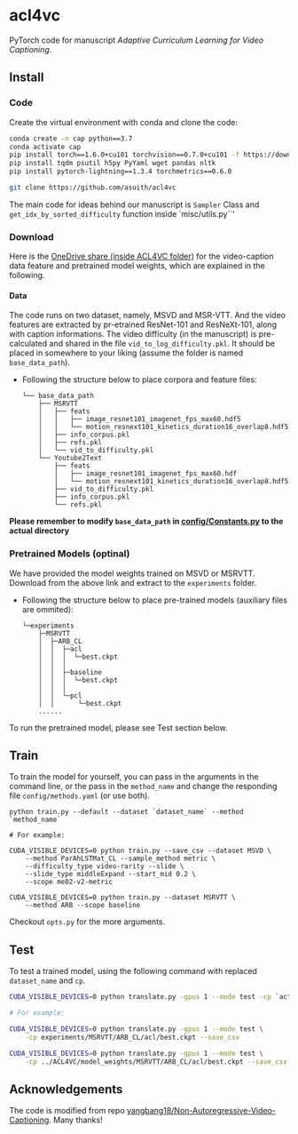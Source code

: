 # acl4vc

PyTorch code for manuscript *Adaptive Curriculum Learning for Video Captioning*.

## Install

### Code

Create the virtual environment with conda and clone the code:

```bash
conda create -n cap python==3.7
conda activate cap
pip install torch==1.6.0+cu101 torchvision==0.7.0+cu101 -f https://download.pytorch.org/whl/torch_stable.html
pip install tqdm psutil h5py PyYaml wget pandas nltk
pip install pytorch-lightning==1.3.4 torchmetrics==0.6.0

git clone https://github.com/asuith/acl4vc
```

The main code for ideas behind our manuscript is `Sampler` Class and `get_idx_by_sorted_difficulty` function inside `misc/utils.py``' 
### Download

Here is the [OneDrive share (inside ACL4VC folder)](https://1drv.ms/u/s!ApDoTkmqHk3FiI1vaODLLO_v4nGwlQ?e=8euyfv) for the video-caption data feature and pretrained model weights, which are explained in the following.

#### Data

The code runs on two dataset, namely, MSVD and MSR-VTT. And the video features are extracted by pr-etrained ResNet-101 and ResNeXt-101, along with caption informations. 
The video difficulty (in the manuscript) is pre-calculated and shared in the file `vid_to_log_difficulty.pkl`.
It should be placed in somewhere to your liking (assume the folder is named `base_data_path`).

* Following the structure below to place corpora and feature files:
    ```
    └── base_data_path
        ├── MSRVTT
        │   ├── feats
        │   │   ├── image_resnet101_imagenet_fps_max60.hdf5
        │   │   └── motion_resnext101_kinetics_duration16_overlap8.hdf5
        │   ├── info_corpus.pkl
        │   ├── refs.pkl
        │   └── vid_to_difficulty.pkl
        └── Youtube2Text
            ├── feats
            │   ├── image_resnet101_imagenet_fps_max60.hdf
            │   └── motion_resnext101_kinetics_duration16_overlap8.hdf5
            ├── vid_to_difficulty.pkl
            ├── info_corpus.pkl
            └── refs.pkl
    ```
**Please remember to modify `base_data_path` in [config/Constants.py](config/Constants.py) to the actual directory**


### Pretrained Models (optinal)

We have provided the model weights trained on MSVD or MSRVTT. Download from the above link and extract to the `experiments` folder.

* Following the structure below to place pre-trained models (auxiliary files are ommited):
    ```
    └─experiments
        ├─MSRVTT
        │  ├─ARB_CL
        │  │  ├─acl
        │  │  │  └─best.ckpt
        │  │  │
        │  │  ├─baseline
        │  │  │  └─best.ckpt
        │  │  │
        │  │  └─pcl
        │  │      └─best.ckpt
        ......
    ```

To run the pretrained model, please see Test section below.


## Train

To train the model for yourself, you can pass in the arguments in the command line, or the pass in the `method_name` and change the responding file `config/methods.yaml` (or use both).

```
python train.py --default --dataset `dataset_name` --method `method_name`

# For example:

CUDA_VISIBLE_DEVICES=0 python train.py --save_csv --dataset MSVD \
    --method ParAhLSTMat_CL --sample_method metric \
    --difficulty_type video-rarity --slide \
    --slide_type middleExpand --start_mid 0.2 \
    --scope me02-v2-metric

CUDA_VISIBLE_DEVICES=0 python train.py --dataset MSRVTT \
    --method ARB --scope baseline
```

Checkout `opts.py` for the more arguments.

## Test

To test a trained model, using the following command with replaced `dataset_name` and `cp`.

```bash
CUDA_VISIBLE_DEVICES=0 python translate.py -gpus 1 --mode test -cp `actual model weight path` --save_csv

# For example:

CUDA_VISIBLE_DEVICES=0 python translate.py -gpus 1 --mode test \
    -cp experiments/MSRVTT/ARB_CL/acl/best.ckpt --save_csv

CUDA_VISIBLE_DEVICES=0 python translate.py -gpus 1 --mode test \
    -cp ../ACL4VC/model_weights/MSRVTT/ARB_CL/acl/best.ckpt --save_csv
```

## Acknowledgements
The code is modified from repo [yangbang18/Non-Autoregressive-Video-Captioning](https://github.com/yangbang18/Non-Autoregressive-Video-Captioning). Many thanks!